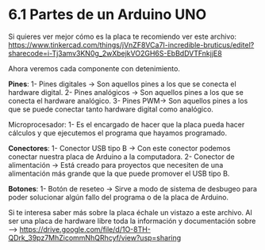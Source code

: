 # **6.1 Partes de un Arduino UNO**

Si quieres ver mejor cómo es la placa te recomiendo ver este archivo: https://www.tinkercad.com/things/jVnZF8VCa7I-incredible-bruticus/editel?sharecode=i-Tj3amv3KN0g_2wXbejkVO2GH6S-EbBdDVTFnkjjE8 

Ahora veremos cada componente con detenimiento.

**Pines**:
1-  Pines digitales → Son aquellos pines a los que se conecta el hardware digital.
2-  Pines analógicos → Son aquellos pines a los que se conecta el hardware analógico.
3-  Pines PWM→ Son aquellos pines a los que se puede conectar tanto hardware digital como analógico.

Microprocesador:
1- Es el encargado de hacer que la placa pueda hacer cálculos y que ejecutemos el programa que hayamos programado.

**Conectores**:
1- Conector USB tipo B → Con este conector podemos conectar nuestra placa de Arduino a la computadora.
2- Conector de alimentación → Está creado para proyectos que necesiten de una alimentación más grande que la que puede promover el USB tipo B. 

**Botones**:
1- Botón de reseteo → Sirve a modo de sistema de desbugeo para poder solucionar algún fallo del programa o de la placa de Arduino.

Si te interesa saber más sobre la placa échale un vistazo a este archivo. Al ser una placa de hardware libre toda la información y documentación sobre --> https://drive.google.com/file/d/1O-8TH-QDrk_39pz7MhZicommNhQRhcyf/view?usp=sharing 
